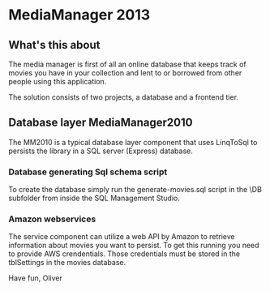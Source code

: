 # MediaManager 2013


## What's this about
The media manager is first of all an online database that keeps track of movies you have in your collection and lent to or borrowed from other people using this application. 

The solution consists of two projects, a database and a frontend tier.


## Database layer MediaManager2010
The MM2010 is a typical database layer component that uses LinqToSql to persists the library in a SQL server (Express) database. 

### Database generating Sql schema script
To create the database simply run the generate-movies.sql script in the \DB subfolder from inside the SQL Management Studio.

### Amazon webservices 
The service component can utilize a web API by Amazon to retrieve information about movies you want to persist. To get this running you need to provide AWS crendentials. Those credentials must be stored in the tblSettings in the movies database.

Have fun,
Oliver